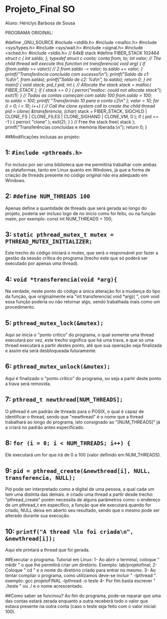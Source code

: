 # Projeto_Final SO

Aluno: Hériclys Barbosa de Sousa


PROGRAMA ORIGINAL:

#define _GNU_SOURCE
#include <stdlib.h>
#include <malloc.h>
#include <sys/types.h>
#include <sys/wait.h>
#include <signal.h>
#include <sched.h>
#include <stdio.h>
// 64kB stack
#define FIBER_STACK 1024*64
struct c {
int saldo;
};
typedef struct c conta;
conta from, to;
int valor;
// The child thread will execute this function
int transferencia( void *arg)
{
if (from.saldo >= valor){ // 2
from.saldo -= valor;
to.saldo += valor;
}
printf("Transferência concluída com sucesso!\n");
printf("Saldo de c1: %d\n", from.saldo);
printf("Saldo de c2: %d\n", to.saldo);
return 0;
}
int main()
{
void* stack;
pid_t pid;
int i;
// Allocate the stack
stack = malloc( FIBER_STACK );
if ( stack == 0 )
{
perror("malloc: could not allocate stack");
exit(1);
}
// Todas as contas começam com saldo 100
from.saldo = 100;
to.saldo = 100;
printf( "Transferindo 10 para a conta c2\n" );
valor = 10;
for (i = 0; i < 10; i++) {
// Call the clone system call to create the child thread
pid = clone( &transferencia, (char*) stack + FIBER_STACK,
SIGCHLD | CLONE_FS | CLONE_FILES | CLONE_SIGHAND | CLONE_VM, 0 );
if ( pid == -1 )
{
perror( "clone" );
exit(2);
}
}
// Free the stack
free( stack );
printf("Transferências concluídas e memória liberada.\n");
return 0;
}

##Modificações inclusas ao projeto:

## 1: `#include <pthreads.h>` 
Foi incluso por ser uma biblioteca que me permitiria trabalhar com ambas as plataformas, tanto 
em Linux quanto em Windows, já que a forma de criação de threads presente no código 
original não era adequado em Windows.

## 2: `#define NUM_THREADS 100`
Apenas define a quantidade de threads que será gerada ao longo do projeto, poderia ser incluso
logo de no início como foi feito, ou na função maim, por exemplo: const int NUM_THREADS = 100;

## 3: `static pthread_mutex_t mutex = PTHREAD_MUTEX_INITIALIZER;`
Este trecho do código iniciará o mutex, que será o responsável por fazer a gestão da sessão crítica
do programa (trecho este que só poderá ser executado por apenas uma thread).

## 4: `void *transferencia(void *arg){ `
Na verdade, neste ponto do código a única alteração foi a mudança do tipo
da função, que originalmente era "int transferencia( void *arg){ ", com void
essa função poderia ou não retornar algo, sendo trabalhada mais como um procedimento.

## 5: `pthread_mutex_lock(&mutex); ` 
Aqui se inicia o "ponto crítico" do programa, o qual somente uma thread executará por vez,
este trecho significa que há uma trava, e que só uma thread executará a partir destes ponto,
até que sua operação seja finalizada e assim ela será desbloqueada futuramente.

## 6: `pthread_mutex_unlock(&mutex); `
Aqui é finalizado o "ponto crítico" do programa, ou seja a partir deste ponto a trava será removida.

## 7: `pthread_t newthread[NUM_THREADS]; `
O pthread é um padrão de threads para o POSIX, o qual é capaz de identificar o thread, sendo que 
"newthread" é o nome que a thread trabalhará ao longo do programa, isto consignado ao "[NUM_THREADS]" já
a criará no padrão antes especificado.

## 8: `for (i = 0; i < NUM_THREADS; i++) {`
Ele executará um for que irá de 0 a 100 (valor definido em NUM_THREADS).

## 9: `pid = pthread_create(&newthread[i], NULL, transferencia, NULL);`
Pid pode ser interpretado como a digital de uma pessoa, a qual cada um tem uma distinta das demais.
é criado uma thread a partir desde trecho: "pthread_create" porém necessita de alguns parâmetros como:
o endereço de um pthread_t em específico, a função que ele executará quando for criado, NULL deixa em aberto 
seu resultado, sendo que o mesmo pode ser alterado durante sua execução.

## 10: `printf("A thread %lu foi criada\n", &newthread[i]);`
Aqui ele printará a thread que foi gerada.

##Executar o programa.
Tutorial em Linux:
1- Ao abrir o terminal, coloque " mkdir " o que lhe permitirá criar um diretório. Exemplo: lab/projetofinal;
2- Coloque " cd " e o nome do diretório criado para entrar no mesmo.
3- Ao tentar compilar o programa, como utilizamos <pthread> deve-se incluir " -lpthread ". exemplo: gcc projetoFINAL -lpthread -o teste
4- Por fim basta escrever " ./teste " ou ./ e o nome acrescentado.

##Como saber se funcinou?
Ao fim do programa, pode-se reparar que uma das contas estará zerada enquanto a outra receberá todo o valor que estava presente
na outra conta (caso o teste seja feito com o valor inicial: 100).





